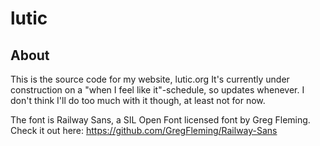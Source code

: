 lutic
=======

About
-------
This is the source code for my website, lutic.org
It's currently under construction on a "when I feel like it"-schedule, so updates whenever.
I don't think I'll do too much with it though, at least not for now.

The font is Railway Sans, a SIL Open Font licensed font by Greg Fleming. Check it out here: https://github.com/GregFleming/Railway-Sans
